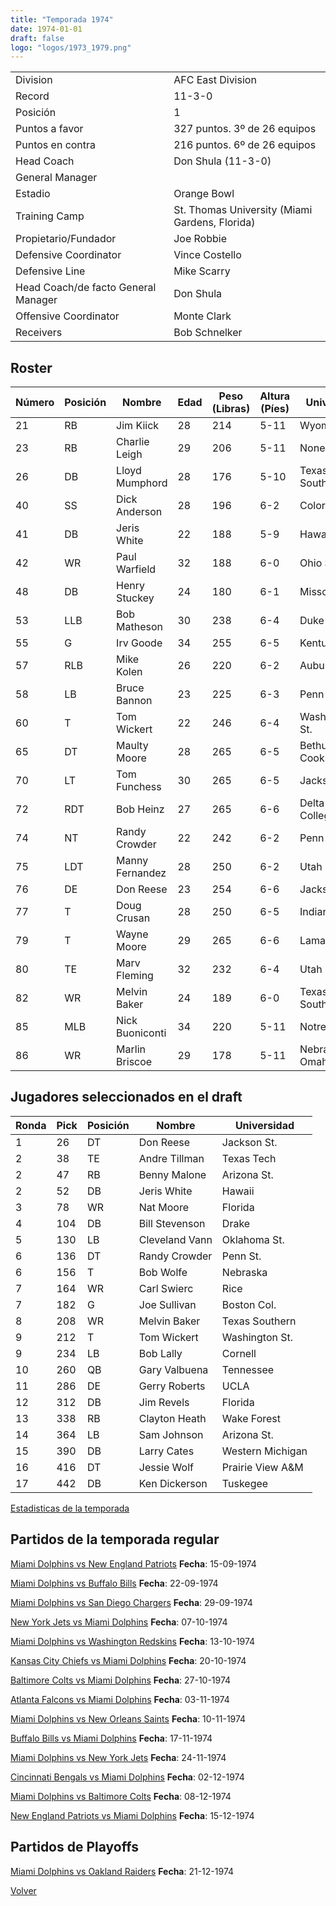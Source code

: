 ```yaml
---
title: "Temporada 1974"
date: 1974-01-01
draft: false
logo: "logos/1973_1979.png"
---
```


|                      |                      |
|-------------------------|---------------------------|
| Division               | AFC East Division            |
| Record                 | 11-3-0              |
| Posición               | 1            |
| Puntos a favor         | 327 puntos. 3º de 26 equipos           |
| Puntos en contra       | 216 puntos. 6º de 26 equipos       |
| Head Coach             | Don Shula (11-3-0)               |
| General Manager        |       |
| Estadio                | Orange Bowl             |
| Training Camp          | St. Thomas University (Miami Gardens, Florida)        |
| Propietario/Fundador | Joe Robbie |
| Defensive Coordinator | Vince Costello |
| Defensive Line | Mike Scarry |
| Head Coach/de facto General Manager | Don Shula |
| Offensive Coordinator | Monte Clark |
| Receivers | Bob Schnelker |


## Roster

| Número | Posición | Nombre           | Edad | Peso (Libras) | Altura (Píes) | Universidad          |
|--------|----------|------------------|------|---------------|---------------|----------------------|
| 21 | RB | Jim Kiick | 28 | 214 | 5-11 | Wyoming |
| 23 | RB | Charlie Leigh | 29 | 206 | 5-11 | None |
| 26 | DB | Lloyd Mumphord | 28 | 176 | 5-10 | Texas Southern |
| 40 | SS | Dick Anderson | 28 | 196 | 6-2 | Colorado |
| 41 | DB | Jeris White | 22 | 188 | 5-9 | Hawaii |
| 42 | WR | Paul Warfield | 32 | 188 | 6-0 | Ohio St. |
| 48 | DB | Henry Stuckey | 24 | 180 | 6-1 | Missouri |
| 53 | LLB | Bob Matheson | 30 | 238 | 6-4 | Duke |
| 55 | G | Irv Goode | 34 | 255 | 6-5 | Kentucky |
| 57 | RLB | Mike Kolen | 26 | 220 | 6-2 | Auburn |
| 58 | LB | Bruce Bannon | 23 | 225 | 6-3 | Penn St. |
| 60 | T | Tom Wickert | 22 | 246 | 6-4 | Washington St. |
| 65 | DT | Maulty Moore | 28 | 265 | 6-5 | Bethune-Cookman |
| 70 | LT | Tom Funchess | 30 | 265 | 6-5 | Jackson St. |
| 72 | RDT | Bob Heinz | 27 | 265 | 6-6 | Delta College,Pacific |
| 74 | NT | Randy Crowder | 22 | 242 | 6-2 | Penn St. |
| 75 | LDT | Manny Fernandez | 28 | 250 | 6-2 | Utah |
| 76 | DE | Don Reese | 23 | 254 | 6-6 | Jackson St. |
| 77 | T | Doug Crusan | 28 | 250 | 6-5 | Indiana |
| 79 | T | Wayne Moore | 29 | 265 | 6-6 | Lamar |
| 80 | TE | Marv Fleming | 32 | 232 | 6-4 | Utah |
| 82 | WR | Melvin Baker | 24 | 189 | 6-0 | Texas Southern |
| 85 | MLB | Nick Buoniconti | 34 | 220 | 5-11 | Notre Dame |
| 86 | WR | Marlin Briscoe | 29 | 178 | 5-11 | Nebraska-Omaha |


## Jugadores seleccionados en el draft

| Ronda | Pick | Posición | Nombre           | Universidad          |
|-------|------|----------|------------------|----------------------|
| 1 | 26 | DT | Don Reese | Jackson St. |
| 2 | 38 | TE | Andre Tillman | Texas Tech |
| 2 | 47 | RB | Benny Malone | Arizona St. |
| 2 | 52 | DB | Jeris White | Hawaii |
| 3 | 78 | WR | Nat Moore | Florida |
| 4 | 104 | DB | Bill Stevenson | Drake |
| 5 | 130 | LB | Cleveland Vann | Oklahoma St. |
| 6 | 136 | DT | Randy Crowder | Penn St. |
| 6 | 156 | T | Bob Wolfe | Nebraska |
| 7 | 164 | WR | Carl Swierc | Rice |
| 7 | 182 | G | Joe Sullivan | Boston Col. |
| 8 | 208 | WR | Melvin Baker | Texas Southern |
| 9 | 212 | T | Tom Wickert | Washington St. |
| 9 | 234 | LB | Bob Lally | Cornell |
| 10 | 260 | QB | Gary Valbuena | Tennessee |
| 11 | 286 | DE | Gerry Roberts | UCLA |
| 12 | 312 | DB | Jim Revels | Florida |
| 13 | 338 | RB | Clayton Heath | Wake Forest |
| 14 | 364 | LB | Sam Johnson | Arizona St. |
| 15 | 390 | DB | Larry Cates | Western Michigan |
| 16 | 416 | DT | Jessie Wolf | Prairie View A&M |
| 17 | 442 | DB | Ken Dickerson | Tuskegee |



[Estadisticas de la temporada](/historia/stats/1974)

## Partidos de la temporada regular

[Miami Dolphins vs New England Patriots](/historia/partidos/mia-ne-19740915) **Fecha**: 15-09-1974

[Miami Dolphins vs Buffalo Bills](/historia/partidos/mia-buf-19740922) **Fecha**: 22-09-1974

[Miami Dolphins vs San Diego Chargers](/historia/partidos/mia-sd-19740929) **Fecha**: 29-09-1974

[New York Jets vs Miami Dolphins](/historia/partidos/nyj-mia-19741007) **Fecha**: 07-10-1974

[Miami Dolphins vs Washington Redskins](/historia/partidos/mia-was-19741013) **Fecha**: 13-10-1974

[Kansas City Chiefs vs Miami Dolphins](/historia/partidos/kc-mia-19741020) **Fecha**: 20-10-1974

[Baltimore Colts vs Miami Dolphins](/historia/partidos/clt-mia-19741027) **Fecha**: 27-10-1974

[Atlanta Falcons vs Miami Dolphins](/historia/partidos/atl-mia-19741103) **Fecha**: 03-11-1974

[Miami Dolphins vs New Orleans Saints](/historia/partidos/mia-no-19741110) **Fecha**: 10-11-1974

[Buffalo Bills vs Miami Dolphins](/historia/partidos/buf-mia-19741117) **Fecha**: 17-11-1974

[Miami Dolphins vs New York Jets](/historia/partidos/mia-nyj-19741124) **Fecha**: 24-11-1974

[Cincinnati Bengals vs Miami Dolphins](/historia/partidos/cin-mia-19741202) **Fecha**: 02-12-1974

[Miami Dolphins vs Baltimore Colts](/historia/partidos/mia-clt-19741208) **Fecha**: 08-12-1974

[New England Patriots vs Miami Dolphins](/historia/partidos/ne-mia-19741215) **Fecha**: 15-12-1974




## Partidos de Playoffs

[Miami Dolphins vs Oakland Raiders](/historia/partidos/mia-oak-19741221) **Fecha**: 21-12-1974




[Volver](/historia)